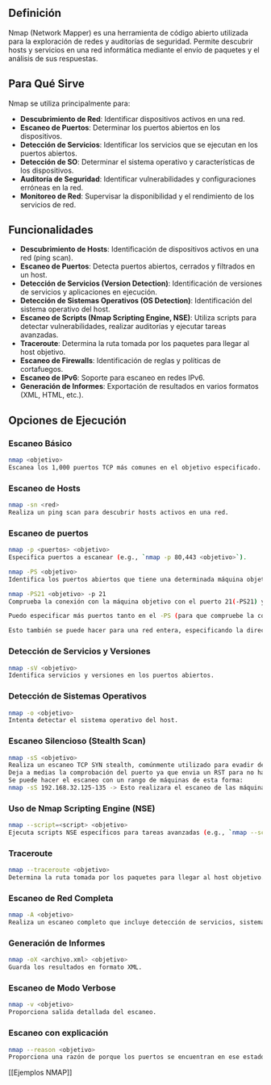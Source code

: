 ## Definición
Nmap (Network Mapper) es una herramienta de código abierto utilizada para la exploración de redes y auditorías de seguridad. Permite descubrir hosts y servicios en una red informática mediante el envío de paquetes y el análisis de sus respuestas.
## Para Qué Sirve
Nmap se utiliza principalmente para:
- **Descubrimiento de Red**: Identificar dispositivos activos en una red.
- **Escaneo de Puertos**: Determinar los puertos abiertos en los dispositivos.
- **Detección de Servicios**: Identificar los servicios que se ejecutan en los puertos abiertos.
- **Detección de SO**: Determinar el sistema operativo y características de los dispositivos.
- **Auditoría de Seguridad**: Identificar vulnerabilidades y configuraciones erróneas en la red.
- **Monitoreo de Red**: Supervisar la disponibilidad y el rendimiento de los servicios de red.

## Funcionalidades
- **Descubrimiento de Hosts**: Identificación de dispositivos activos en una red (ping scan).
- **Escaneo de Puertos**: Detecta puertos abiertos, cerrados y filtrados en un host.
- **Detección de Servicios (Version Detection)**: Identificación de versiones de servicios y aplicaciones en ejecución.
- **Detección de Sistemas Operativos (OS Detection)**: Identificación del sistema operativo del host.
- **Escaneo de Scripts (Nmap Scripting Engine, NSE)**: Utiliza scripts para detectar vulnerabilidades, realizar auditorías y ejecutar tareas avanzadas.
- **Traceroute**: Determina la ruta tomada por los paquetes para llegar al host objetivo.
- **Escaneo de Firewalls**: Identificación de reglas y políticas de cortafuegos.
- **Escaneo de IPv6**: Soporte para escaneo en redes IPv6.
- **Generación de Informes**: Exportación de resultados en varios formatos (XML, HTML, etc.).

## Opciones de Ejecución
### Escaneo Básico
```sh
nmap <objetivo>
Escanea los 1,000 puertos TCP más comunes en el objetivo especificado.
```

### Escaneo de Hosts

```sh
nmap -sn <red>
Realiza un ping scan para descubrir hosts activos en una red.
```

### Escaneo de puertos
```sh
nmap -p <puertos> <objetivo>
Especifica puertos a escanear (e.g., `nmap -p 80,443 <objetivo>`).

nmap -PS <objetivo>
Identifica los puertos abiertos que tiene una determinada máquina objetivo.

nmap -PS21 <objetivo> -p 21
Comprueba la conexión con la máquina objetivo con el puerto 21(-PS21) y después comprueba si el puerto 21 esta abierto (-p 21).

Puedo especificar más puertos tanto en el -PS (para que compruebe la conexión con esos puertos) o especificar más puertos en el -p (para saber si están abiertos).

Esto también se puede hacer para una red entera, especificando la dirección de red con la máscara (Ej: 192.168.32.0/24).
```

### Detección de Servicios y Versiones
```sh
nmap -sV <objetivo>
Identifica servicios y versiones en los puertos abiertos.
```

### Detección de Sistemas Operativos
```sh 
nmap -o <objetivo>
Intenta detectar el sistema operativo del host.
```

### Escaneo Silencioso (Stealth Scan)
```sh
nmap -sS <objetivo>
Realiza un escaneo TCP SYN stealth, comúnmente utilizado para evadir detección.
Deja a medias la comprobación del puerto ya que envia un RST para no hacer tanta interacción con la máquina atacante.
Se puede hacer el escaneo con un rango de máquinas de esta forma:
nmap -sS 192.168.32.125-135 -> Esto realizara el escaneo de las máquinas en ese rango determinado.
```

### Uso de Nmap Scripting Engine (NSE)
```sh
nmap --script=<script> <objetivo>
Ejecuta scripts NSE específicos para tareas avanzadas (e.g., `nmap --script=vuln <objetivo>`).
```

### Traceroute
```sh
nmap --traceroute <objetivo>
Determina la ruta tomada por los paquetes para llegar al host objetivo.
```

### Escaneo de Red Completa
```sh
nmap -A <objetivo>
Realiza un escaneo completo que incluye detección de servicios, sistema operativo, scripts y traceroute.
```

### Generación de Informes
```sh
nmap -oX <archivo.xml> <objetivo>
Guarda los resultados en formato XML.
```

### Escaneo de Modo Verbose
```sh
nmap -v <objetivo>
Proporciona salida detallada del escaneo.
```

### Escaneo con explicación
```sh
nmap --reason <objetivo>
Proporciona una razón de porque los puertos se encuentran en ese estado.
```

[[Ejemplos NMAP]]
